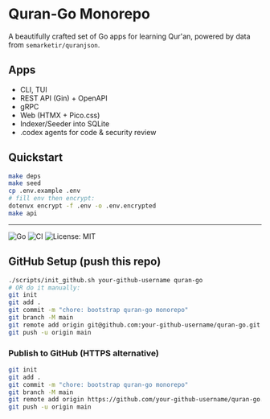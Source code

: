 # Quran-Go Monorepo

A beautifully crafted set of Go apps for learning Qur'an, powered by data from `semarketir/quranjson`.

## Apps
- CLI, TUI
- REST API (Gin) + OpenAPI
- gRPC
- Web (HTMX + Pico.css)
- Indexer/Seeder into SQLite
- .codex agents for code & security review

## Quickstart
```bash
make deps
make seed
cp .env.example .env
# fill env then encrypt:
dotenvx encrypt -f .env -o .env.encrypted
make api
```

---

![Go](https://img.shields.io/badge/Go-1.22-blue)
![CI](https://github.com/foozio/quran-go/actions/workflows/ci.yml/badge.svg)
![License: MIT](https://img.shields.io/badge/License-MIT-green.svg)

## GitHub Setup (push this repo)
```bash
./scripts/init_github.sh your-github-username quran-go
# OR do it manually:
git init
git add .
git commit -m "chore: bootstrap quran-go monorepo"
git branch -M main
git remote add origin git@github.com:your-github-username/quran-go.git
git push -u origin main
```

### Publish to GitHub (HTTPS alternative)
```bash
git init
git add .
git commit -m "chore: bootstrap quran-go monorepo"
git branch -M main
git remote add origin https://github.com/your-github-username/quran-go.git
git push -u origin main
```
